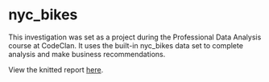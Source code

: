 # nyc_bikes
 
This investigation was set as a project during the Professional Data Analysis course at CodeClan.  It uses the built-in nyc_bikes data set to complete analysis and make business recommendations.

View the knitted report <a href =  https://htmlpreview.github.io/?https://github.com/j-pritchard/nyc_bikes/blob/main/report.html>here</a>.
